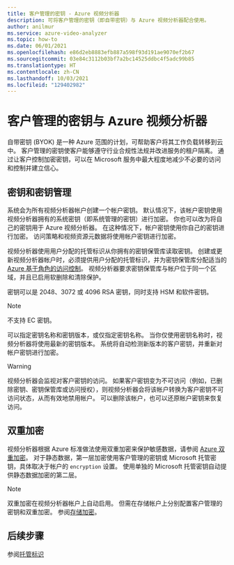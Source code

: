 ```yaml
---
title: 客户管理的密钥 - Azure 视频分析器
description: 可将客户管理的密钥（即自带密钥）与 Azure 视频分析器配合使用。
author: anilmur
ms.service: azure-video-analyzer
ms.topic: how-to
ms.date: 06/01/2021
ms.openlocfilehash: e86d2eb8883efb887a598f93d191ae9070ef2b67
ms.sourcegitcommit: 03e84c3112b03bf7a2bc14525ddbc4f5adc99b85
ms.translationtype: HT
ms.contentlocale: zh-CN
ms.lasthandoff: 10/03/2021
ms.locfileid: "129402982"
---
```

# <a name="customer-managed-keys-with-azure-video-analyzer"></a>客户管理的密钥与 Azure 视频分析器

自带密钥 (BYOK) 是一种 Azure 范围的计划，可帮助客户将其工作负载转移到云中。 客户管理的密钥使客户能够遵守行业合规性法规并改进服务的租户隔离。 通过让客户控制加密密钥，可以在 Microsoft 服务中最大程度地减少不必要的访问和控制并建立信心。

## <a name="keys-and-key-management"></a>密钥和密钥管理

系统会为所有视频分析器帐户创建一个帐户密钥。 默认情况下，该帐户密钥使用视频分析器拥有的系统密钥（即系统管理的密钥）进行加密。 你也可以改为将自己的密钥用于 Azure 视频分析器。 在这种情况下，帐户密钥使用你自己的密钥进行加密。 访问策略和视频资源元数据将使用帐户密钥进行加密。

视频分析器使用用户分配的托管标识从你拥有的密钥保管库读取密钥。 创建或更新视频分析器帐户时，必须提供用户分配的托管标识，并为密钥保管库分配适当的 [Azure 基于角色的访问控制](../../role-based-access-control/overview.md)。 视频分析器要求密钥保管库与帐户位于同一个区域，并且已启用软删除和清除保护。

密钥可以是 2048、3072 或 4096 RSA 密钥，同时支持 HSM 和软件密钥。

> [!NOTE]
> 不支持 EC 密钥。

可以指定密钥名称和密钥版本，或仅指定密钥名称。 当你仅使用密钥名称时，视频分析器将使用最新的密钥版本。 系统将自动检测新版本的客户密钥，并重新对帐户密钥进行加密。

> [!WARNING]
> 视频分析器会监视对客户密钥的访问。 如果客户密钥变为不可访问（例如，已删除密钥、密钥保管库或访问授权），则视频分析器会将该帐户转换为客户密钥不可访问状态，从而有效地禁用帐户。 可以删除该帐户，也可以还原帐户密钥来恢复访问。

## <a name="double-encryption"></a>双重加密

视频分析器根据 Azure 标准做法使用双重加密来保护敏感数据，请参阅 [Azure 双重加密](../../security/fundamentals/double-encryption.md)。 对于静态数据，第一层加密使用客户管理的密钥或 Microsoft 托管密钥，具体取决于帐户的 `encryption` 设置。 使用单独的 Microsoft 托管密钥自动提供静态数据加密的第二层。

> [!NOTE]
> 双重加密在视频分析器帐户上自动启用。 但需在存储帐户上分别配置客户管理的密钥和双重加密。 参阅[存储加密](../../storage/common/storage-service-encryption.md)。


## <a name="next-steps"></a>后续步骤

参阅[托管标识](managed-identity.md)
